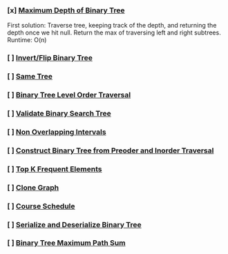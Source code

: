 ### [x] [Maximum Depth of Binary Tree](https://leetcode.com/problems/maximum-depth-of-binary-tree/submissions/)
First solution: Traverse tree, keeping track of the depth, and returning the depth once we hit null. Return the max of traversing left and right subtrees. Runtime: O(n)

### [ ] [Invert/Flip Binary Tree]()
### [ ] [Same Tree]()
### [ ] [Binary Tree Level Order Traversal]()
### [ ] [Validate Binary Search Tree]()
### [ ] [Non Overlapping Intervals]()
### [ ] [Construct Binary Tree from Preoder and Inorder Traversal]()
### [ ] [Top K Frequent Elements]()
### [ ] [Clone Graph]()
### [ ] [Course Schedule]()
### [ ] [Serialize and Deserialize Binary Tree]()
### [ ] [Binary Tree Maximum Path Sum]()